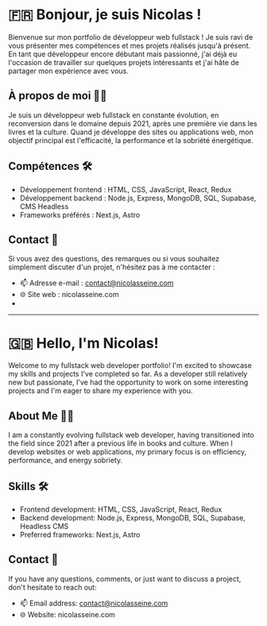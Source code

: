 # 🇫🇷 Bonjour, je suis Nicolas !  

Bienvenue sur mon portfolio de développeur web fullstack ! Je suis ravi de vous présenter mes compétences et mes projets réalisés jusqu'à présent. En tant que développeur encore débutant mais passionné, j'ai déjà eu l'occasion de travailler sur quelques projets intéressants et j'ai hâte de partager mon expérience avec vous.

## À propos de moi 👨‍💻

Je suis un développeur web fullstack en constante évolution, en reconversion dans le domaine depuis 2021, après une première vie dans les livres et la culture. Quand je développe des sites ou applications web, mon objectif principal est l'efficacité, la performance et la sobriété énergétique.

## Compétences 🛠

- Développement frontend : HTML, CSS, JavaScript, React, Redux 
- Développement backend : Node.js, Express, MongoDB, SQL, Supabase, CMS Headless
- Frameworks préférés : Next.js, Astro
  
## Contact 📧

Si vous avez des questions, des remarques ou si vous souhaitez simplement discuter d'un projet, n'hésitez pas à me contacter :

- 📫 Adresse e-mail : [contact@nicolasseine.com](mailto:contact@nicolasseine.com)
- 🌐 Site web : nicolasseine.com
- 
---

# 🇬🇧 Hello, I'm Nicolas!

Welcome to my fullstack web developer portfolio! I'm excited to showcase my skills and projects I've completed so far. As a developer still relatively new but passionate, I've had the opportunity to work on some interesting projects and I'm eager to share my experience with you.

## About Me 👨‍💻

I am a constantly evolving fullstack web developer, having transitioned into the field since 2021 after a previous life in books and culture. When I develop websites or web applications, my primary focus is on efficiency, performance, and energy sobriety.

## Skills 🛠

- Frontend development: HTML, CSS, JavaScript, React, Redux
- Backend development: Node.js, Express, MongoDB, SQL, Supabase, Headless CMS
- Preferred frameworks: Next.js, Astro

## Contact 📧

If you have any questions, comments, or just want to discuss a project, don't hesitate to reach out:

- 📫 Email address: [contact@nicolasseine.com](mailto:contact@nicolasseine.com)
- 🌐 Website: nicolasseine.com

